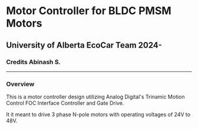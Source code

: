 # Motor Controller for BLDC PMSM Motors

## University of Alberta EcoCar Team 2024-

### Credits Abinash S.

---

### Overview

This is a motor controller design utilizing Analog Digital's Trinamic Motion Control FOC Interface Controller and Gate Drive.

It it meant to drive 3 phase N-pole motors with operating voltages of 24V to 48V.

